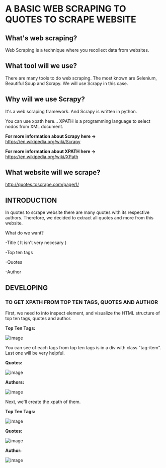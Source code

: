 <h1> A BASIC WEB SCRAPING TO QUOTES TO SCRAPE WEBSITE </h1>

<h2> What's web scraping? </h2>

Web Scraping is a technique where you recollect data from websites.

<h2> What tool will we use? </h2>

There are many tools to do web scraping. The most known are Selenium, Beautiful Soup and Scrapy.
We will use Scrapy in this case.

<h2> Why will we use Scrapy? </h2>

It's a web scraping framework. And Scrapy is written in python. 

You can use xpath here... XPATH is a programming language to select nodos from XML document. 

<strong>For more information about Scrapy here -> </strong> https://en.wikipedia.org/wiki/Scrapy

<strong> For more information about XPATH here -> </strong> https://en.wikipedia.org/wiki/XPath

<h2>What website will we scrape?</h2>

http://quotes.toscrape.com/page/1/

<h2> INTRODUCTION </h2>

In quotes to scrape website there are many quotes with its respective authors. Therefore, we decided to extract all quotes and more from this website.

What do we want?

-Title ( It isn't very necesary )

-Top ten tags

-Quotes

-Author

<h2> DEVELOPING </h3>

<h3> TO GET XPATH FROM TOP TEN TAGS, QUOTES AND AUTHOR </h3>

First, we need to into inspect element, and visualize the HTML structure of top ten tags, quotes and author.

<strong>Top Ten Tags:</strong>

![image](https://user-images.githubusercontent.com/85772184/154829116-2aee5deb-dcad-4e3d-bf34-ae279629938e.png)

You can see of each tags from top ten tags is in a div with class "tag-item". Last one will be very helpful.

<strong>Quotes:</strong>

![image](https://user-images.githubusercontent.com/85772184/153972189-66975178-7540-4793-993c-a8bdfad32a5c.png)


<strong>Authors: </strong>

![image](https://user-images.githubusercontent.com/85772184/154829128-09c4edca-b2e8-4805-9c44-98e3838e991a.png)



Next, we'll create the xpath of them.

<strong>Top Ten Tags: </strong>

![image](https://user-images.githubusercontent.com/85772184/154829057-91a51985-24e3-4e13-9c13-09bc5be02658.png)


<strong>Quotes: </strong>

![image](https://user-images.githubusercontent.com/85772184/153972796-9da7bcdd-b437-4cd6-b0e4-c4b798ee245b.png)

<strong> Author:  </strong>

![image](https://user-images.githubusercontent.com/85772184/154829047-9c1f5d1c-f11d-43d6-b599-f519b0bd1b55.png)



